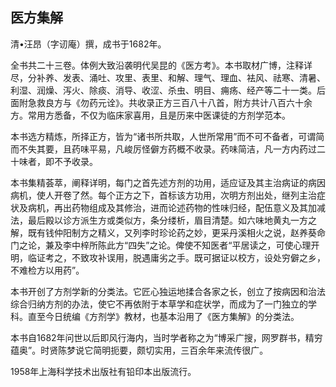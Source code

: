 ## 医方集解

清•汪昂（字讱庵）撰，成书于1682年。

全书共二十三卷。体例大致沿袭明代吴昆的《医方考》。本书取材广博，注释详尽，分补养、发表、涌吐、攻里、表里、和解、理气、理血、袪风、祛寒、清暑、利湿、润燥、泻火、除痰、消导、收涩、杀虫、明目、痈疡、经产等二十一类。后面附急救良方与《勿药元诠》。共收录正方三百八十八首，附方共计八百六十余方。常用方悉备，不仅为临床家喜用，且是历来中医课徒的方剂学范本。

本书选方精炼，所择正方，皆为“诸书所共取，人世所常用”而不可不备者，可谓简而不失其要，且药味平易，凡峻厉怪僻方药概不收录。药味简洁，凡一方内药过二十味者，即不予收录。

本书集精荟萃，阐释详明，每门之首先述方剂的功用，适应证及其主治病证的病因病机，使人开卷了然。每个正方之下，首标该方功用，次明方剂出处，继列主治症状及病机，再出药物组成及其修治，进而论述药物的性味归经，配伍意义及其加减法，最后殿以诊方派生方或类似方，条分缕析，眉目清楚。如六味地黄丸一方之解，既有钱仲阳制方之精义，又列李时珍论药之妙，更采丹溪相火之说，赵养葵命门之论，兼及李中梓所陈此方“四失”之论。俾使不知医者“平居读之，可使心理开明，临证考之，不致攻补误用，脱遇庸劣之手。既可据证以校方，设处穷僻之乡，不难检方以用药”。

本书开创了方剂学新的分类法。它匠心独运地揉合各家之长，创立了按病因和治法综合归纳方剂的办法，使它不再依附于本草学和症状学，而成为了一门独立的学科。直至今日统编《方剂学》教材，也基本沿用了《医方集解》的分类法。

本书自1682年问世以后即风行海内，当时学者称之为“博采广搜，网罗群书，精穷蕴奥”。时贤陈梦说它简明扼要，颇切实用，三百余年来流传很广。

1958年上海科学技术出版社有铅印本出版流行。
